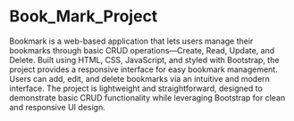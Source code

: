 # Book_Mark_Project
Bookmark is a web-based application that lets users manage their bookmarks through basic CRUD operations—Create, Read, Update, and Delete. Built using HTML, CSS, JavaScript, and styled with Bootstrap, the project provides a responsive interface for easy bookmark management. Users can add, edit, and delete bookmarks via an intuitive and modern interface. The project is lightweight and straightforward, designed to demonstrate basic CRUD functionality while leveraging Bootstrap for clean and responsive UI design.
